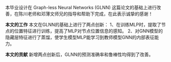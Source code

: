 本毕业设计在 Graph-less Neural Networks (GLNN) 这篇论文的基础上进行改善，在陈川老师和邓薄文师兄的指导和帮助下完成，在此表示诚挚的感谢！

**本文的工作**
本文在GLNN的基础上进行了两点创新：
1、在训练MLP时，提取了节点的位置特征进行训练，提高了MLP对节点位置信息的感知。
2、对GNN模型的隐藏层特征进行了蒸馏，使学生模型MLP能学习到教师模型GNN的内部表征能力。


**本文的贡献**
新增两点创新后，GLNN的预测准确率和鲁棒性均得到了改善。

